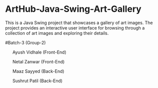 # ArtHub-Java-Swing-Art-Gallery

This is a Java Swing project that showcases a gallery of art images. 
The project provides an interactive user interface for browsing through a collection of art images and exploring their details.

#Batch-3 (Group-2)
<ul>Ayush Vidhale (Front-End)</ul>
<ul>Netal Zanwar (Front-End)</ul>
<ul>Maaz Sayyed (Back-End)</ul>
<ul>Sushrut Patil (Back-End)</ul>

